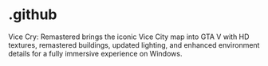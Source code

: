 # .github
Vice Cry: Remastered brings the iconic Vice City map into GTA V with HD textures, remastered buildings, updated lighting, and enhanced environment details for a fully immersive experience on Windows.
